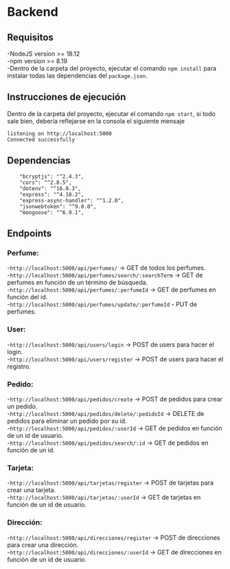 # Backend

## Requisitos

-NodeJS version >= 18.12  
-npm version >= 8.19  
-Dentro de la carpeta del proyecto, ejecutar el comando `npm install` para instalar todas las dependencias del `package.json`.  

## Instrucciones de ejecución

Dentro de la carpeta del proyecto, ejecutar el comando `npm start`, si todo sale bien, debería reflejarse en la consola el siguiente mensaje 
```
listening on http://localhost:5000
Connected successfully
```

## Dependencias

```
    "bcryptjs": "^2.4.3",
    "cors": "^2.8.5",
    "dotenv": "^16.0.3",
    "express": "^4.18.2",
    "express-async-handler": "^1.2.0",
    "jsonwebtoken": "^9.0.0",
    "mongoose": "^6.9.1",
```

## Endpoints

### Perfume:
-`http://localhost:5000/api/perfumes/` -> GET de todos los perfumes.  
-`http://localhost:5000/api/perfumes/search/:searchTerm` -> GET de perfumes en función de un término de búsqueda.  
-`http://localhost:5000/api/perfumes/:perfumeId` -> GET de perfumes en función del id.  
-`http://localhost:5000/api/perfumes/update/:perfumeId` - PUT de perfumes.  

### User:
-`http://localhost:5000/api/users/login` -> POST de users para hacer el login.  
-`http://localhost:5000/api/users/register` -> POST de users para hacer el registro.  

### Pedido:  
-`http://localhost:5000/api/pedidos/create` -> POST de pedidos para crear un pedido.  
-`http://localhost:5000/api/pedidos/delete/:pedidoId` -> DELETE de pedidos para eliminar un pedido por su id.  
-`http://localhost:5000/api/pedidos/:userId` -> GET de pedidos en función de un id de usuario.  
-`http://localhost:5000/api/pedidos/search/:id` -> GET de pedidos en función de un id.  

### Tarjeta:  
-`http://localhost:5000/api/tarjetas/register` -> POST de tarjetas para crear una tarjeta.  
-`http://localhost:5000/api/tarjetas/:userId` -> GET de tarjetas en función de un id de usuario.  

### Dirección:  
-`http://localhost:5000/api/direcciones/register` -> POST de direcciones para crear una dirección.  
-`http://localhost:5000/api/direcciones/:userId` -> GET de direcciones en función de un id de usuario.  
